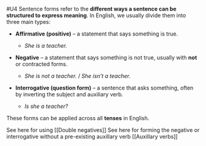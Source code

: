 #U4
Sentence forms refer to the **different ways a sentence can be structured to express meaning**. In English, we usually divide them into three main types:

- **Affirmative (positive)** – a statement that says something is true.
    - _She is a teacher._
        
- **Negative** – a statement that says something is not true, usually with **not** or contracted forms.
    - _She is not a teacher._ / _She isn’t a teacher._
        
- **Interrogative (question form)** – a sentence that asks something, often by inverting the subject and auxiliary verb.
    - _Is she a teacher?_
        
These forms can be applied across all **tenses** in English.

See here for using [[Double negatives]]
See here for forming the negative or interrogative without a pre-existing auxillary verb [[Auxillary verbs]]